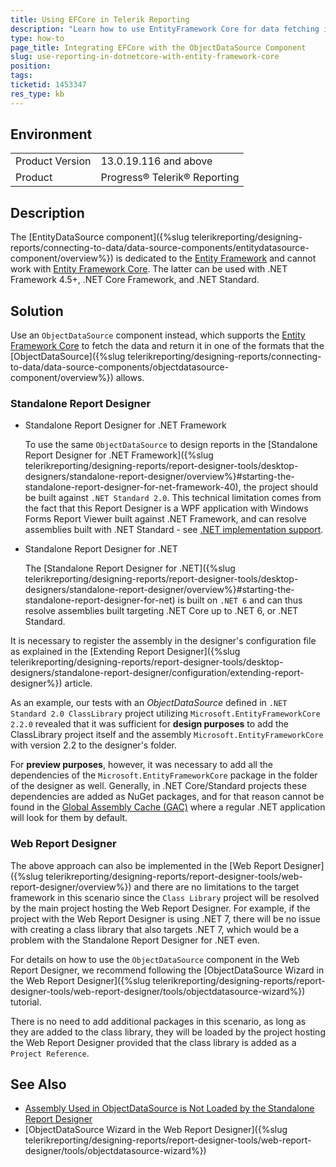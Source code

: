 ```yaml
---
title: Using EFCore in Telerik Reporting
description: "Learn how to use EntityFramework Core for data fetching in .NET Core/Standard projects with Telerik Reporting."
type: how-to
page_title: Integrating EFCore with the ObjectDataSource Component
slug: use-reporting-in-dotnetcore-with-entity-framework-core
position: 
tags: 
ticketid: 1453347
res_type: kb
---
```


## Environment
<table>
	<tbody>
		<tr>
			<td>Product Version</td>
			<td>13.0.19.116 and above</td>
		</tr>
		<tr>
			<td>Product</td>
			<td>Progress® Telerik® Reporting</td>
		</tr>
	</tbody>
</table>


## Description
The [EntityDataSource component]({%slug telerikreporting/designing-reports/connecting-to-data/data-source-components/entitydatasource-component/overview%}) is dedicated to the [Entity Framework](https://learn.microsoft.com/en-us/aspnet/entity-framework) and cannot work with [Entity Framework Core](https://learn.microsoft.com/en-us/ef/core/). The latter can be used with .NET Framework 4.5+, .NET Core Framework, and .NET Standard.

## Solution

Use an `ObjectDataSource` component instead, which supports the [Entity Framework Core](https://learn.microsoft.com/en-us/ef/core/) to fetch the data and return it in one of the formats that the [ObjectDataSource]({%slug telerikreporting/designing-reports/connecting-to-data/data-source-components/objectdatasource-component/overview%}) allows.

### Standalone Report Designer

- Standalone Report Designer for .NET Framework

	To use the same `ObjectDataSource` to design reports in the [Standalone Report Designer for .NET Framework]({%slug telerikreporting/designing-reports/report-designer-tools/desktop-designers/standalone-report-designer/overview%}#starting-the-standalone-report-designer-for-net-framework-40), the project should be built against `.NET Standard 2.0`. This technical limitation comes from the fact that this Report Designer is a WPF application with Windows Forms Report Viewer built against .NET Framework, and can resolve assemblies built with .NET Standard - see [.NET implementation support](https://docs.microsoft.com/en-us/dotnet/standard/net-standard#net-implementation-support). 

- Standalone Report Designer for .NET

	The [Standalone Report Designer for .NET]({%slug telerikreporting/designing-reports/report-designer-tools/desktop-designers/standalone-report-designer/overview%}#starting-the-standalone-report-designer-for-net) is built on `.NET 6` and can thus resolve assemblies built targeting .NET Core up to .NET 6, or .NET Standard.


It is necessary to register the assembly in the designer's configuration file as explained in the [Extending Report Designer]({%slug telerikreporting/designing-reports/report-designer-tools/desktop-designers/standalone-report-designer/configuration/extending-report-designer%}) article.

As an example, our tests with an *ObjectDataSource* defined in `.NET Standard 2.0 ClassLibrary` project utilizing `Microsoft.EntityFrameworkCore 2.2.0` revealed that it was sufficient for __design purposes__ to add the ClassLibrary project itself and the assembly `Microsoft.EntityFrameworkCore` with version 2.2 to the designer's folder.

For __preview purposes__, however, it was necessary to add all the dependencies of the `Microsoft.EntityFrameworkCore` package in the folder of the designer as well. Generally, in .NET Core/Standard projects these dependencies are added as NuGet packages, and for that reason cannot be found in the [Global Assembly Cache (GAC)](https://docs.microsoft.com/en-us/dotnet/framework/app-domains/gac) where a regular .NET application will look for them by default.

### Web Report Designer

The above approach can also be implemented in the [Web Report Designer]({%slug telerikreporting/designing-reports/report-designer-tools/web-report-designer/overview%}) and there are no limitations to the target framework in this scenario since the `Class Library` project will be resolved by the main project hosting the Web Report Designer. For example, if the project with the Web Report Designer is using .NET 7, there will be no issue with creating a class library that also targets .NET 7, which would be a problem with the Standalone Report Designer for .NET even.

For details on how to use the `ObjectDataSource` component in the Web Report Designer, we recommend following the [ObjectDataSource Wizard in the Web Report Designer]({%slug telerikreporting/designing-reports/report-designer-tools/web-report-designer/tools/objectdatasource-wizard%}) tutorial.

There is no need to add additional packages in this scenario, as long as they are added to the class library, they will be loaded by the project hosting the Web Report Designer provided that the class library is added as a `Project Reference`.

## See Also
* [Assembly Used in ObjectDataSource is Not Loaded by the Standalone Report Designer](objectdatasource-assembly-not-loaded-by-standalone-report-designer)
* [ObjectDataSource Wizard in the Web Report Designer]({%slug telerikreporting/designing-reports/report-designer-tools/web-report-designer/tools/objectdatasource-wizard%})
